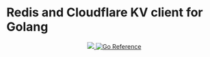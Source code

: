 # Redis and Cloudflare KV client for Golang

<p align="center">
    <a href="https://goreportcard.com/report/github.com/dineshsonachalam/redis-cloudflare-kv">
        <img src="https://goreportcard.com/badge/github.com/dineshsonachalam/redis-cloudflare-kv">
    </a>
    <a href="https://pkg.go.dev/github.com/dineshsonachalam/redis-cloudflare-kv">
        <img src="https://pkg.go.dev/badge/github.com/dineshsonachalam/redis-cloudflare-kv.svg" alt="Go Reference">
    </a>
</p>
